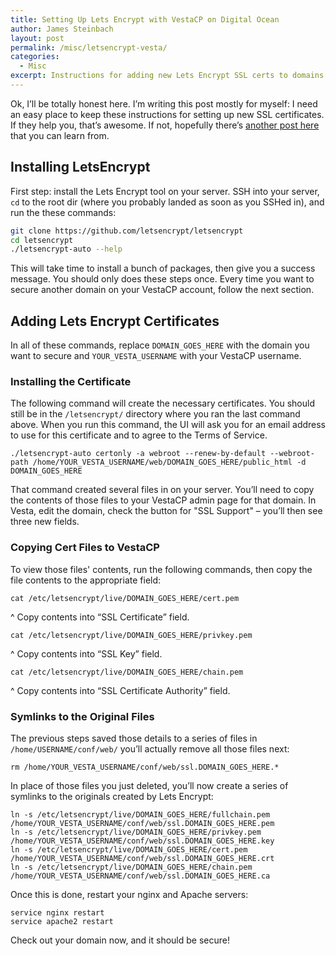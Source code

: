 ```yaml
---
title: Setting Up Lets Encrypt with VestaCP on Digital Ocean
author: James Steinbach
layout: post
permalink: /misc/letsencrypt-vesta/
categories:
  - Misc
excerpt: Instructions for adding new Lets Encrypt SSL certs to domains managed by VestaCP on a Digital Ocean (Ubuntu 14) server.
---
```


Ok, I&#8217;ll be totally honest here. I&#8217;m writing this post mostly for myself: I need an easy place to keep these instructions for setting up new SSL certificates. If they help you, that&#8217;s awesome. If not, hopefully there&#8217;s [another post here](https://jdsteinbach.com) that you can learn from.

## Installing LetsEncrypt

First step: install the Lets Encrypt tool on your server. SSH into your server, `cd` to the root dir (where you probably landed as soon as you SSHed in), and run the these commands:

~~~bash
git clone https://github.com/letsencrypt/letsencrypt
cd letsencrypt
./letsencrypt-auto --help
~~~

This will take time to install a bunch of packages, then give you a success message. You should only does these steps once. Every time you want to secure another domain on your VestaCP account, follow the next section.

## Adding Lets Encrypt Certificates

In all of these commands, replace `DOMAIN_GOES_HERE` with the domain you want to secure and `YOUR_VESTA_USERNAME` with your VestaCP username.

### Installing the Certificate

The following command will create the necessary certificates. You should still be in the `/letsencrypt/` directory where you ran the last command above. When you run this command, the UI will ask you for an email address to use for this certificate and to agree to the Terms of Service.

~~~shell
./letsencrypt-auto certonly -a webroot --renew-by-default --webroot-path /home/YOUR_VESTA_USERNAME/web/DOMAIN_GOES_HERE/public_html -d DOMAIN_GOES_HERE
~~~

That command created several files in on your server. You&#8217;ll need to copy the contents of those files to your VestaCP admin page for that domain. In Vesta, edit the domain, check the button for "SSL Support" &ndash; you&#8217;ll then see three new fields.

### Copying Cert Files to VestaCP

To view those files' contents, run the following commands, then copy the file contents to the appropriate field:

~~~shell
cat /etc/letsencrypt/live/DOMAIN_GOES_HERE/cert.pem
~~~

^ Copy contents into “SSL Certificate” field.

~~~shell
cat /etc/letsencrypt/live/DOMAIN_GOES_HERE/privkey.pem
~~~

^ Copy contents into “SSL Key” field.

~~~shell
cat /etc/letsencrypt/live/DOMAIN_GOES_HERE/chain.pem
~~~

^ Copy contents into “SSL Certificate Authority” field.

### Symlinks to the Original Files

The previous steps saved those details to a series of files in `/home/USERNAME/conf/web/` you&#8217;ll actually remove all those files next:

~~~shell
rm /home/YOUR_VESTA_USERNAME/conf/web/ssl.DOMAIN_GOES_HERE.*
~~~

In place of those files you just deleted, you&#8217;ll now create a series of symlinks to the originals created by Lets Encrypt:

~~~shell
ln -s /etc/letsencrypt/live/DOMAIN_GOES_HERE/fullchain.pem /home/YOUR_VESTA_USERNAME/conf/web/ssl.DOMAIN_GOES_HERE.pem
ln -s /etc/letsencrypt/live/DOMAIN_GOES_HERE/privkey.pem /home/YOUR_VESTA_USERNAME/conf/web/ssl.DOMAIN_GOES_HERE.key
ln -s /etc/letsencrypt/live/DOMAIN_GOES_HERE/cert.pem /home/YOUR_VESTA_USERNAME/conf/web/ssl.DOMAIN_GOES_HERE.crt
ln -s /etc/letsencrypt/live/DOMAIN_GOES_HERE/chain.pem /home/YOUR_VESTA_USERNAME/conf/web/ssl.DOMAIN_GOES_HERE.ca
~~~

Once this is done, restart your nginx and Apache servers:

~~~shell
service nginx restart
service apache2 restart
~~~

Check out your domain now, and it should be secure!
